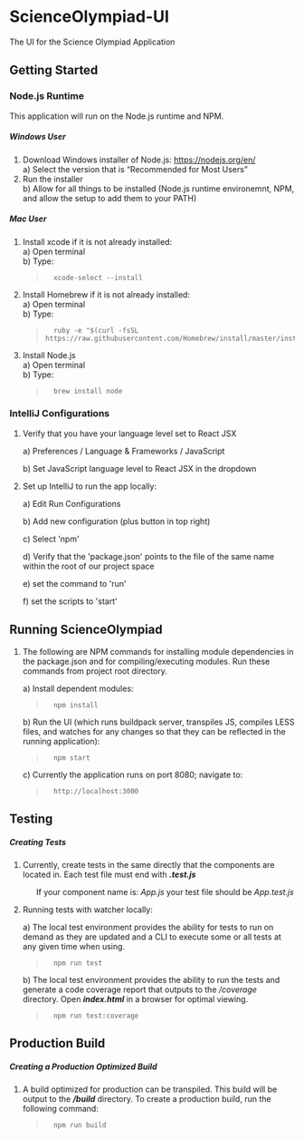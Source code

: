 # ScienceOlympiad-UI

The UI for the Science Olympiad Application


## Getting Started

### Node.js Runtime
This application will run on the Node.js runtime and NPM.

##### Windows User
1) Download Windows installer of Node.js: https://nodejs.org/en/ <br />
    a) Select the version that is “Recommended for Most Users” <br />
2) Run the installer <br />
    b) Allow for all things to be installed (Node.js runtime environemnt, NPM, and allow the setup to add them to your PATH)

##### Mac User
1) Install xcode if it is not already installed: <br />
    a) Open terminal <br />
    b) Type: <br />
    >       xcode-select --install
2) Install Homebrew if it is not already installed: <br />
    a) Open terminal <br />
    b) Type: <br />
    >       ruby -e "$(curl -fsSL https://raw.githubusercontent.com/Homebrew/install/master/install)"
3) Install Node.js <br />
    a) Open terminal <br />
    b) Type: <br />
    >       brew install node

   
### IntelliJ Configurations
1) Verify that you have your language level set to React JSX

    a) Preferences / Language & Frameworks / JavaScript
    
    b) Set JavaScript language level to React JSX in the dropdown
    
2) Set up IntelliJ to run the app locally:

    a) Edit Run Configurations 
    
    b) Add new configuration (plus button in top right)
    
    c) Select 'npm'
    
    d) Verify that the 'package.json' points to the file of the same name within the root of our project space
    
    e) set the command to 'run'
     
    f) set the scripts to 'start'
    

## Running ScienceOlympiad
1) The following are NPM commands for installing module dependencies in the package.json 
and for compiling/executing modules.  Run these commands from project root directory.
 
    a) Install dependent modules: 
    >       npm install 
    
    b) Run the UI (which runs buildpack server, transpiles JS, compiles LESS files, 
    and watches for any changes so that they can be reflected in the running 
    application): <br />
    >       npm start
    
    c) Currently the application runs on port 8080; navigate to:
    >       http://localhost:3000
    

## Testing 

##### Creating Tests
1) Currently, create tests in the same directly that the components are located
in.  Each test file must end with <b><i>.test.js</i></b><br />
    <ul>If your component name is: <i>App.js</i> your test file 
    should be <i>App.test.js</i></ul>
    
2) Running tests with watcher locally:

    a) The local test environment provides the ability for tests to run
        on demand as they are updated and a CLI to execute some or all tests
        at any given time when using.

    >       npm run test
    
    b) The local test environment provides the ability to run the tests and 
    generate a code coverage report that outputs to the <i>/coverage</i> 
    directory.  Open <i><b>index.html</b></i> in a browser for optimal viewing.
    
    >       npm run test:coverage
    
    

## Production Build 

##### Creating a Production Optimized Build
1) A build optimized for production can be transpiled.  This build will be
    output to the <b><i>/build</i></b> directory.  To create a production 
    build, run the following command: 

    >       npm run build
    
